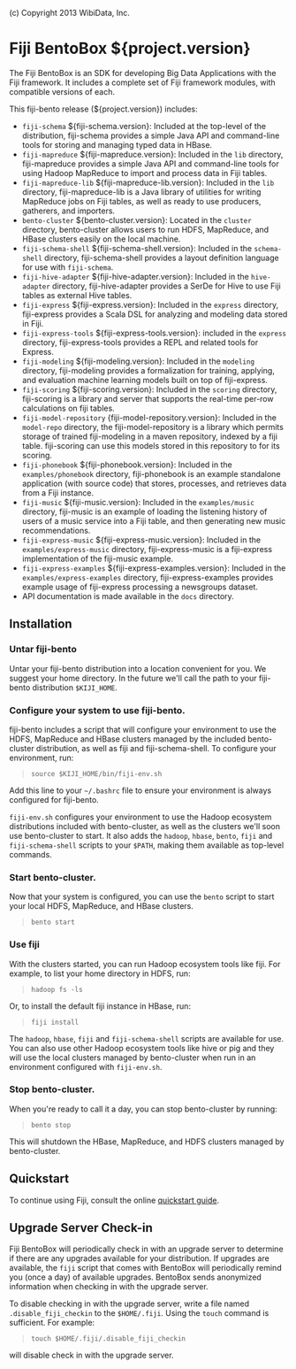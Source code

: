 (c) Copyright 2013 WibiData, Inc.

Fiji BentoBox ${project.version}
================================

The Fiji BentoBox is an SDK for developing Big Data Applications with the
Fiji framework. It includes a complete set of Fiji framework modules,
with compatible versions of each.

This fiji-bento release (${project.version}) includes:

* `fiji-schema` ${fiji-schema.version}: Included at the top-level of the
  distribution, fiji-schema provides a simple Java API and command-line tools
  for storing and managing typed data in HBase.
* `fiji-mapreduce` ${fiji-mapreduce.version}: Included in the `lib` directory,
  fiji-mapreduce provides a simple Java API and command-line tools for using
  Hadoop MapReduce to import and process data in Fiji tables.
* `fiji-mapreduce-lib` ${fiji-mapreduce-lib.version}: Included in the `lib`
  directory, fiji-mapreduce-lib is a Java library of utilities for writing
  MapReduce jobs on Fiji tables, as well as ready to use producers, gatherers,
  and importers.
* `bento-cluster` ${bento-cluster.version}: Located in the `cluster`
  directory, bento-cluster allows users to run HDFS, MapReduce, and HBase
  clusters easily on the local machine.
* `fiji-schema-shell` ${fiji-schema-shell.version}: Included in the
  `schema-shell` directory, fiji-schema-shell provides a layout definition
  language for use with `fiji-schema`.
* `fiji-hive-adapter` ${fiji-hive-adapter.version}: Included in the
  `hive-adapter` directory, fiji-hive-adapter provides a SerDe for
  Hive to use Fiji tables as external Hive tables.
* `fiji-express` ${fiji-express.version}: Included in the `express`
  directory, fiji-express provides a Scala DSL for analyzing and modeling
  data stored in Fiji.
* `fiji-express-tools` ${fiji-express-tools.version}: included in the `express`
  directory, fiji-express-tools provides a REPL and related tools for Express.
* `fiji-modeling` ${fiji-modeling.version}: Included in the `modeling`
  directory, fiji-modeling provides a formalization for training, applying,
  and evaluation machine learning models built on top of fiji-express.
* `fiji-scoring` ${fiji-scoring.version}: Included in the `scoring` directory,
  fiji-scoring is a library and server that supports the real-time per-row
  calculations on fiji tables.
* `fiji-model-repository` {fiji-model-repository.version}: Included in the
  `model-repo` directory, the fiji-model-repository is a library which permits
  storage of trained fiji-modeling in a maven repository, indexed by a fiji
  table. fiji-scoring can use this models stored in this repository to for its
  scoring.
* `fiji-phonebook` ${fiji-phonebook.version}: Included in the
  `examples/phonebook` directory, fiji-phonebook is an example standalone
  application (with source code) that stores, processes, and retrieves data
  from a Fiji instance.
* `fiji-music` ${fiji-music.version}: Included in the
  `examples/music` directory, fiji-music is an example of loading the listening
  history of users of a music service into a Fiji table, and then generating new
  music recommendations.
* `fiji-express-music` ${fiji-express-music.version}: Included in the
  `examples/express-music` directory, fiji-express-music is a fiji-express
  implementation of the fiji-music example.
* `fiji-express-examples` ${fiji-express-examples.version}: Included in the
  `examples/express-examples` directory, fiji-express-examples provides example
  usage of fiji-express processing a newsgroups dataset.
* API documentation is made available in the `docs` directory.

Installation
------------

### Untar fiji-bento
Untar your fiji-bento distribution into a location convenient for
you. We suggest your home directory. In the future we'll call the
path to your fiji-bento distribution `$KIJI_HOME`.

### Configure your system to use fiji-bento.
fiji-bento includes a script that will configure your
environment to use the HDFS, MapReduce and HBase clusters managed by
the included bento-cluster distribution, as well as fiji and
fiji-schema-shell. To configure your environment, run:

> `source $KIJI_HOME/bin/fiji-env.sh`

Add this line to your `~/.bashrc` file to ensure your environment is
always configured for fiji-bento.

`fiji-env.sh` configures your environment to use the Hadoop
ecosystem distributions included with bento-cluster, as well as the
clusters we'll soon use bento-cluster to start. It also adds the
`hadoop`, `hbase`, `bento`, `fiji` and `fiji-schema-shell` scripts to
your `$PATH`, making them available as top-level commands.

### Start bento-cluster.
Now that your system is configured, you can use the `bento` script to
start your local HDFS, MapReduce, and HBase clusters.

> `bento start`

### Use fiji
With the clusters started, you can run Hadoop ecosystem tools like
fiji. For example, to list your home directory in HDFS, run:

> `hadoop fs -ls`

Or, to install the default fiji instance in HBase, run:

> `fiji install`

The `hadoop`, `hbase`, `fiji` and `fiji-schema-shell` scripts are
available for use. You can also use other Hadoop ecosystem tools
like hive or pig and they will use the local clusters managed by
bento-cluster when run in an environment configured with
`fiji-env.sh`.

### Stop bento-cluster.
When you're ready to call it a day, you can stop bento-cluster by
running:

> `bento stop`

This will shutdown the HBase, MapReduce, and HDFS clusters managed by
bento-cluster.

Quickstart
----------

To continue using Fiji, consult the online
[quickstart guide](http://www.fiji.org/getstarted/#Quick_Start_Guide).

Upgrade Server Check-in
------------------------
Fiji BentoBox will periodically check in with an upgrade server to
determine if there are any upgrades available for your distribution.
If upgrades are available, the `fiji` script that comes with BentoBox
will periodically remind you (once a day) of available upgrades.
BentoBox sends anonymized information when checking in with the
upgrade server.

To disable checking in with the upgrade server, write a file named
`.disable_fiji_checkin` to the `$HOME/.fiji`. Using the `touch` command
is sufficient. For
example:

> `touch $HOME/.fiji/.disable_fiji_checkin`

will disable check in with the upgrade server.

